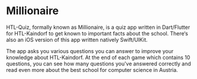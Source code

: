 # Millionaire

HTL-Quiz, formally known as Millionaire, is a quiz app written in Dart/Flutter for HTL-Kaindorf to get known to important facts about the school. There‘s also an iOS version of this app written natively Swift/UIKit.

The app asks you various questions you can answer to improve your knowledge about HTL-Kaindorf. At the end of each game which contains 10 questions, you can see how many questions you've answered correctly and read even more about the best school for computer science in Austria.
